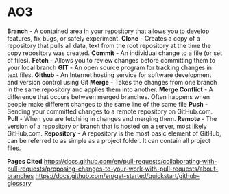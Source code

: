 # AO3





**Branch** - A contained area in your repository that allows you to develop features, fix bugs, or safely experiment.
**Clone** - Creates a copy  of a repository that pulls all data, text from the root repository at the time the copy repository was created.
**Commit** - An individual change to a file (or set of files).
**Fetch** - Allows you to review changes before committing them to your local branch
**GIT** - An open source program for tracking changes in text files.
**Github** - An Internet hosting service for software development and version control using Git
**Merge** - Takes the changes from one branch in the same repository and applies them into another. 
**Merge Conflict** - A difference that occurs between merged branches. Often happens when people make different changes to the same line of the same file
**Push** -  Sending your committed changes to a remote repository on GitHub.com.
**Pull** - When you are fetching in changes and merging them.
**Remote** - The version of a repository or branch that is hosted on a server, most likely GitHub.com.
**Repository** - A repository is the most basic element of GitHub, can be referred to as simple as a project folder. It can contain all project files.


**Pages Cited**
https://docs.github.com/en/pull-requests/collaborating-with-pull-requests/proposing-changes-to-your-work-with-pull-requests/about-branches
https://docs.github.com/en/get-started/quickstart/github-glossary

